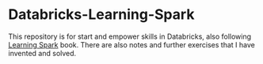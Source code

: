 # Databricks-Learning-Spark
This repository is for start and empower skills in Databricks, also following [Learning Spark](https://www.amazon.it/Learning-Spark-Jules-Damji/dp/1492050040/ref=sr_1_1?__mk_it_IT=%C3%85M%C3%85%C5%BD%C3%95%C3%91&crid=T6LTEYVIN0G&keywords=learning+spark&qid=1662409973&s=books&sprefix=learning+spark%2Cstripbooks%2C127&sr=1-1) book. There are also notes and further exercises that I have invented and solved.
